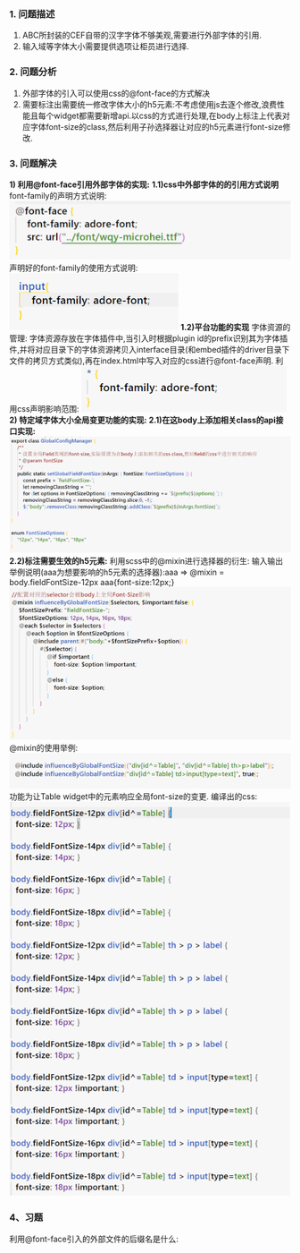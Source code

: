 ### 1. 问题描述
1) ABC所封装的CEF自带的汉字字体不够美观,需要进行外部字体的引用.
2) 输入域等字体大小需要提供选项让柜员进行选择.
### 2.  问题分析
1) 外部字体的引入可以使用css的@font-face的方式解决
2) 需要标注出需要统一修改字体大小的h5元素:不考虑使用js去逐个修改,浪费性能且每个widget都需要新增api.以css的方式进行处理,在body上标注上代表对应字体font-size的class,然后利用子孙选择器让对应的h5元素进行font-size修改.
### 3.  问题解决
 __1)  利用@font-face引用外部字体的实现:__ 
 __1.1)css中外部字体的的引用方式说明__ 
font-family的声明方式说明:
![图片描述](../../../images/平台/AB4/UI界面/ABC中的字体处理/1.png) 
声明好的font-family的使用方式说明:
![图片描述](../../../images/平台/AB4/UI界面/ABC中的字体处理/2.png)
 __1.2)平台功能的实现__ 
字体资源的管理:
字体资源存放在字体插件中,当引入时根据plugin id的prefix识别其为字体插件,并将对应目录下的字体资源拷贝入interface目录(和embed插件的driver目录下文件的拷贝方式类似),再在index.html中写入对应的css进行@font-face声明.
利用css声明影响范围:
![图片描述](../../../images/平台/AB4/UI界面/ABC中的字体处理/3.png) 
 __2)  特定域字体大小全局变更功能的实现:__ 
 __2.1)在这body上添加相关class的api接口实现:__ 
![图片描述](../../../images/平台/AB4/UI界面/ABC中的字体处理/4.png)
 __2.2)标注需要生效的h5元素:__ 
利用scss中的@mixin进行选择器的衍生:
输入输出举例说明(aaa为想要影响的h5元素的选择器):aaa => @mixin = body.fieldFontSize-12px aaa{font-size:12px;}
![图片描述](../../../images/平台/AB4/UI界面/ABC中的字体处理/5.png)
@mixin的使用举例:
![图片描述](../../../images/平台/AB4/UI界面/ABC中的字体处理/6.png)
功能为让Table widget中的元素响应全局font-size的变更.
编译出的css:
![图片描述](../../../images/平台/AB4/UI界面/ABC中的字体处理/7.png)
### 4、习题
利用@font-face引入的外部文件的后缀名是什么:
